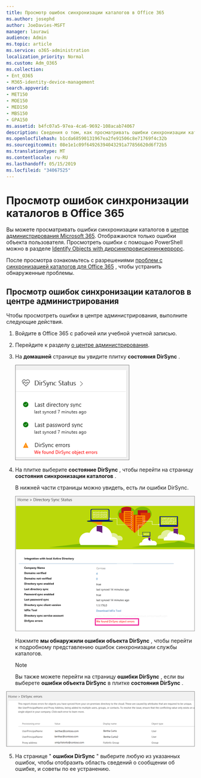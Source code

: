 ```yaml
---
title: Просмотр ошибок синхронизации каталогов в Office 365
ms.author: josephd
author: JoeDavies-MSFT
manager: laurawi
audience: Admin
ms.topic: article
ms.service: o365-administration
localization_priority: Normal
ms.custom: Adm_O365
ms.collection:
- Ent_O365
- M365-identity-device-management
search.appverid:
- MET150
- MOE150
- MED150
- MBS150
- GPA150
ms.assetid: b4fc07a5-97ea-4ca6-9692-108acab74067
description: Сведения о том, как просматривать ошибки синхронизации каталогов в центре администрирования Microsoft 365.
ms.openlocfilehash: b1cda68590131967ea2fe91506c8e71769f4c32b
ms.sourcegitcommit: 08e1e1c09f64926394043291a77856620d6f72b5
ms.translationtype: MT
ms.contentlocale: ru-RU
ms.lasthandoff: 05/15/2019
ms.locfileid: "34067525"
---
```

# <a name="view-directory-synchronization-errors-in-office-365"></a>Просмотр ошибок синхронизации каталогов в Office 365

Вы можете просматривать ошибки синхронизации каталогов в [центре администрирования Microsoft 365](https://admin.microsoft.com). Отображаются только ошибки объекта пользователя. Просмотреть ошибки с помощью PowerShell можно в разделе [Identify Objects with дирсинкпровисионинжеррорс](https://docs.microsoft.com/azure/active-directory/hybrid/how-to-connect-syncservice-duplicate-attribute-resiliency).

После просмотра ознакомьтесь с разрешениями [проблем с синхронизацией каталогов для Office 365](fix-problems-with-directory-synchronization.md) , чтобы устранить обнаруженные проблемы.
  
## <a name="view-directory-synchronization-errors-in-the-admin-center"></a>Просмотр ошибок синхронизации каталогов в центре администрирования

Чтобы просмотреть ошибки в центре администрирования, выполните следующие действия.
  
1. Войдите в Office 365 с рабочей или учебной учетной записью. 
    
2. Перейдите к разделу [о центре администрирования](https://support.office.com/article/758befc4-0888-4009-9f14-0d147402fd23).
    
3. На **домашней** странице вы увидите плитку **состояния DirSync** . 
    
    ![Плитка состояния DirSync в предварительной версии центра администрирования](media/060006e9-de61-49d5-8979-e77cda198e71.png)
  
4. На плитке выберите **состояние DirSync** , чтобы перейти на страницу **состояния синхронизации каталогов** . 
    
    В нижней части страницы можно увидеть, есть ли ошибки DirSync.
    
    ![На странице состояния синхронизации каталогов можно увидеть, есть ли ошибки в объектах DirSync.](media/882094a3-80d3-4aae-b90b-78b27047974c.png)
  
    Нажмите **мы обнаружили ошибки объекта DirSync** , чтобы перейти к подробному представлению ошибок синхронизации службы каталогов. 
    
    > [!NOTE]
    > Вы также можете перейти на страницу **ошибки DirSync** , если вы выберете **ошибки объекта DirSync** в плитке **состояния DirSync** . 
  
![Страница "ошибки DirSync"](media/a6e302d4-6be7-4e3a-b4b5-81c5a2c02952.png)
  
5. На странице " **ошибки DirSync** " выберите любую из указанных ошибок, чтобы отобразить область сведений о сообщении об ошибке, и советы по ее устранению. 
